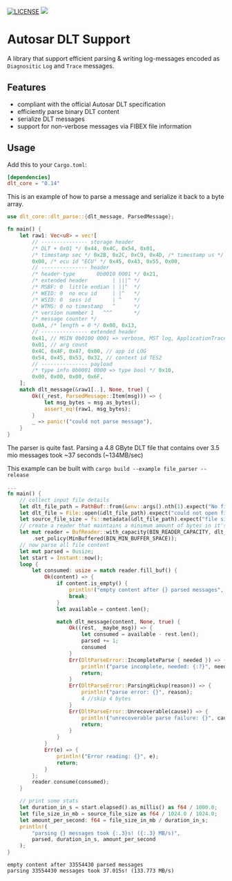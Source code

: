 [![LICENSE](https://img.shields.io/github/license/esrlabs/dlt-core?color=blue)](LICENSE.txt)
[![](https://github.com/esrlabs/dlt-core/workflows/CI/badge.svg)](https://github.com/esrlabs/dlt-core/actions)

# Autosar DLT Support

A library that support efficient parsing & writing log-messages encoded as `Diagnositic` `Log` and `Trace` messages.

## Features

* compliant with the official Autosar DLT specification
* efficiently parse binary DLT content
* serialize DLT messages
* support for non-verbose messages via FIBEX file information

## Usage

Add this to your `Cargo.toml`:

```toml
[dependencies]
dlt_core = "0.14"
```

This is an example of how to parse a message and serialize it back to a byte array.

```rust
use dlt_core::dlt_parse::{dlt_message, ParsedMessage};

fn main() {
    let raw1: Vec<u8> = vec![
        // --------------- storage header
        /* DLT + 0x01 */ 0x44, 0x4C, 0x54, 0x01,
        /* timestamp sec */ 0x2B, 0x2C, 0xC9, 0x4D, /* timestamp us */ 0x7A, 0xE8, 0x01,
        0x00, /* ecu id "ECU" */ 0x45, 0x43, 0x55, 0x00,
        // --------------- header
        /* header-type       0b0010 0001 */ 0x21,
        /* extended header        | |||^ */
        /* MSBF: 0  little endian | ||^  */
        /* WEID: 0  no ecu id     | |^   */
        /* WSID: 0  sess id       | ^    */
        /* WTMS: 0 no timestamp   ^      */
        /* version nummber 1   ^^^       */
        /* message counter */
        0x0A, /* length = 0 */ 0x00, 0x13,
        // --------------- extended header
        0x41, // MSIN 0b0100 0001 => verbose, MST log, ApplicationTraceType::State
        0x01, // arg count
        0x4C, 0x4F, 0x47, 0x00, // app id LOG
        0x54, 0x45, 0x53, 0x32, // context id TES2
        // --------------- payload
        /* type info 0b0001 0000 => type bool */ 0x10,
        0x00, 0x00, 0x00, 0x6F,
    ];
    match dlt_message(&raw1[..], None, true) {
        Ok((_rest, ParsedMessage::Item(msg))) => {
            let msg_bytes = msg.as_bytes();
            assert_eq!(raw1, msg_bytes);
        }
        _ => panic!("could not parse message"),
    }
}
```

The parser is quite fast. Parsing a 4.8 GByte DLT file that contains over 3.5 mio messages took ~37 seconds (~134MB/sec)

This example can be built with `cargo build --example file_parser --release`

```rust
...
fn main() {
    // collect input file details
    let dlt_file_path = PathBuf::from(&env::args().nth(1).expect("No filename given"));
    let dlt_file = File::open(&dlt_file_path).expect("could not open file");
    let source_file_size = fs::metadata(&dlt_file_path).expect("file size error").len();
    // create a reader that maintains a minimum amount of bytes in it's buffer
    let mut reader = BufReader::with_capacity(BIN_READER_CAPACITY, dlt_file)
        .set_policy(MinBuffered(BIN_MIN_BUFFER_SPACE));
    // now parse all file content
    let mut parsed = 0usize;
    let start = Instant::now();
    loop {
        let consumed: usize = match reader.fill_buf() {
            Ok(content) => {
                if content.is_empty() {
                    println!("empty content after {} parsed messages", parsed);
                    break;
                }
                let available = content.len();

                match dlt_message(content, None, true) {
                    Ok((rest, _maybe_msg)) => {
                        let consumed = available - rest.len();
                        parsed += 1;
                        consumed
                    }
                    Err(DltParseError::IncompleteParse { needed }) => {
                        println!("parse incomplete, needed: {:?}", needed);
                        return;
                    }
                    Err(DltParseError::ParsingHickup(reason)) => {
                        println!("parse error: {}", reason);
                        4 //skip 4 bytes
                    }
                    Err(DltParseError::Unrecoverable(cause)) => {
                        println!("unrecoverable parse failure: {}", cause);
                        return;
                    }
                }
            }
            Err(e) => {
                println!("Error reading: {}", e);
                return;
            }
        };
        reader.consume(consumed);
    }

    // print some stats
    let duration_in_s = start.elapsed().as_millis() as f64 / 1000.0;
    let file_size_in_mb = source_file_size as f64 / 1024.0 / 1024.0;
    let amount_per_second: f64 = file_size_in_mb / duration_in_s;
    println!(
        "parsing {} messages took {:.3}s! ({:.3} MB/s)",
        parsed, duration_in_s, amount_per_second
    );
}
```

```
empty content after 33554430 parsed messages
parsing 33554430 messages took 37.015s! (133.773 MB/s)
```
